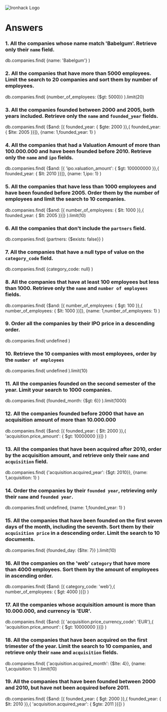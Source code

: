 ![Ironhack Logo](https://i.imgur.com/1QgrNNw.png)

# Answers

### 1. All the companies whose name match 'Babelgum'. Retrieve only their `name` field.

<!-- Your Code Goes Here -->

db.companies.find(
{name: 'Babelgum'}
)

### 2. All the companies that have more than 5000 employees. Limit the search to 20 companies and sort them by **number of employees**.

<!-- Your Code Goes Here -->

db.companies.find(
{number_of_employees: {$gt: 5000}}
).limit(20)

### 3. All the companies founded between 2000 and 2005, both years included. Retrieve only the `name` and `founded_year` fields.

<!-- Your Code Goes Here -->

db.companies.find(
{$and: [{ founded_year: { $gte: 2000 }},{ founded_year: { $lte: 2005 }}]},
{name: 1,founded_year: 1}
)

### 4. All the companies that had a Valuation Amount of more than 100.000.000 and have been founded before 2010. Retrieve only the `name` and `ipo` fields.

<!-- Your Code Goes Here -->

db.companies.find(
{$and: [{ 'ipo.valuation_amount': { $gt: 100000000 }},{ founded_year: { $lt: 2010 }}]},
{name: 1,ipo: 1}
)

### 5. All the companies that have less than 1000 employees and have been founded before 2005. Order them by the number of employees and limit the search to 10 companies.

<!-- Your Code Goes Here -->

db.companies.find(
{$and: [{ number_of_employees: { $lt: 1000 }},{ founded_year: { $lt: 2005 }}]}
).limit(10)

### 6. All the companies that don't include the `partners` field.

<!-- Your Code Goes Here -->

db.companies.find(
{partners: {$exists: false}}
)

### 7. All the companies that have a null type of value on the `category_code` field.

<!-- Your Code Goes Here -->

db.companies.find(
{category_code: null}
)

### 8. All the companies that have at least 100 employees but less than 1000. Retrieve only the `name` and `number of employees` fields.

<!-- Your Code Goes Here -->

db.companies.find(
{$and: [{ number_of_employees: { $gt: 100 }},{ number_of_employees: { $lt: 1000 }}]},
{name: 1,number_of_employees: 1}
)

### 9. Order all the companies by their IPO price in a descending order.

<!-- Your Code Goes Here -->

db.companies.find(
undefined
)

### 10. Retrieve the 10 companies with most employees, order by the `number of employees`

<!-- Your Code Goes Here -->

db.companies.find(
undefined
).limit(10)

### 11. All the companies founded on the second semester of the year. Limit your search to 1000 companies.

<!-- Your Code Goes Here -->

db.companies.find(
{founded_month: {$gt: 6}}
).limit(1000)

### 12. All the companies founded before 2000 that have an acquisition amount of more than 10.000.000

<!-- Your Code Goes Here -->

db.companies.find(
{$and: [{ founded_year: { $lt: 2000 }},{ 'acquisition.price_amount': { $gt: 10000000 }}]}
)

### 13. All the companies that have been acquired after 2010, order by the acquisition amount, and retrieve only their `name` and `acquisition` field.

<!-- Your Code Goes Here -->

db.companies.find(
{'acquisition.acquired_year': {$gt: 2010}},
{name: 1,acquisition: 1}
)

### 14. Order the companies by their `founded year`, retrieving only their `name` and `founded year`.

<!-- Your Code Goes Here -->

db.companies.find(
undefined,
{name: 1,founded_year: 1}
)

### 15. All the companies that have been founded on the first seven days of the month, including the seventh. Sort them by their `acquisition price` in a descending order. Limit the search to 10 documents.

<!-- Your Code Goes Here -->

db.companies.find(
{founded_day: {$lte: 7}}
).limit(10)

### 16. All the companies on the 'web' `category` that have more than 4000 employees. Sort them by the amount of employees in ascending order.

<!-- Your Code Goes Here -->

db.companies.find(
{$and: [{ category_code: 'web'},{ number_of_employees: { $gt: 4000 }}]}
)

### 17. All the companies whose acquisition amount is more than 10.000.000, and currency is 'EUR'.

<!-- Your Code Goes Here -->

db.companies.find(
{$and: [{ 'acquisition.price_currency_code': 'EUR'},{ 'acquisition.price_amount': { $gt: 10000000 }}]}
)

### 18. All the companies that have been acquired on the first trimester of the year. Limit the search to 10 companies, and retrieve only their `name` and `acquisition` fields.

<!-- Your Code Goes Here -->

db.companies.find(
{'acquisition.acquired_month': {$lte: 4}},
{name: 1,acquisition: 1}
).limit(10)

### 19. All the companies that have been founded between 2000 and 2010, but have not been acquired before 2011.

<!-- Your Code Goes Here -->

db.companies.find(
{$and: [{ founded_year: { $gt: 2000 }},{ founded_year: { $lt: 2010 }},{ 'acquisition.acquired_year': { $gte: 2011 }}]}
)

